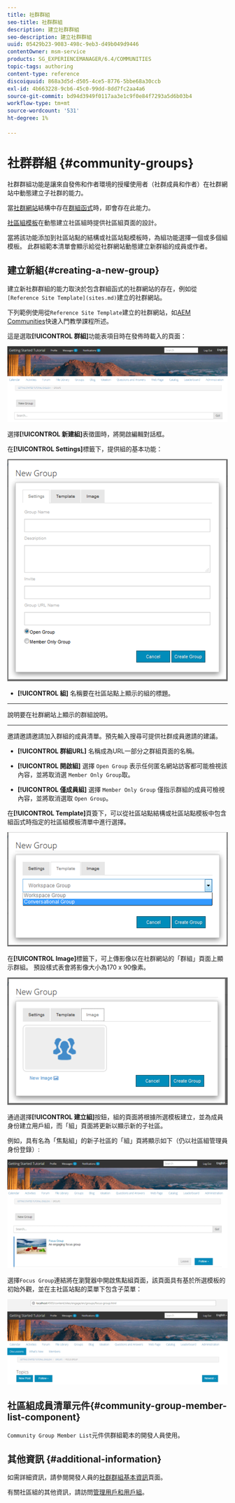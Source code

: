 ```yaml
---
title: 社群群組
seo-title: 社群群組
description: 建立社群群組
seo-description: 建立社群群組
uuid: 05429b23-9083-498c-9eb3-d49b049d9446
contentOwner: msm-service
products: SG_EXPERIENCEMANAGER/6.4/COMMUNITIES
topic-tags: authoring
content-type: reference
discoiquuid: 868a3d5d-d505-4ce5-8776-5bbe68a30ccb
exl-id: 4b663228-9cb6-45c0-99dd-8dd7fc2aa4a6
source-git-commit: bd94d3949f0117aa3e1c9f0e84f7293a5d6b03b4
workflow-type: tm+mt
source-wordcount: '531'
ht-degree: 1%

---
```


# 社群群組 {#community-groups}

社群群組功能是讓來自發佈和作者環境的授權使用者（社群成員和作者）在社群網站中動態建立子社群的能力。

當[社群網站](sites-console.md)結構中存在[群組函式](functions.md#groups-function)時，即會存在此能力。

[社區組模板](tools-groups.md)在動態建立社區組時提供社區組頁面的設計。

當將該功能添加到社區站點的結構或社區站點模板時，為組功能選擇一個或多個組模板。 此群組範本清單會顯示給從社群網站動態建立新群組的成員或作者。

## 建立新組{#creating-a-new-group}

建立新社群群組的能力取決於包含群組函式的社群網站的存在，例如從` [Reference Site Template](sites.md)`建立的社群網站。

下列範例使用從`Reference Site Template`建立的社群網站，如[AEM Communities](getting-started.md)快速入門教學課程所述。

這是選取&#x200B;**[!UICONTROL 群組]**&#x200B;功能表項目時在發佈時載入的頁面：

![chlimage_1-236](assets/chlimage_1-236.png)

選擇&#x200B;**[!UICONTROL 新建組]**&#x200B;表徵圖時，將開啟編輯對話框。

在&#x200B;**[!UICONTROL Settings]**&#x200B;標籤下，提供組的基本功能：

![chlimage_1-237](assets/chlimage_1-237.png)

* **[!UICONTROL 組]**
名稱要在社區站點上顯示的組的標題。

* ****
說明要在社群網站上顯示的群組說明。

* ****
邀請邀請邀請加入群組的成員清單。預先輸入搜尋可提供社群成員邀請的建議。

* **[!UICONTROL 群組URL]**
名稱成為URL一部分之群組頁面的名稱。

* **[!UICONTROL 開啟組]**
選擇 
`Open Group` 表示任何匿名網站訪客都可能檢視該內容，並將取消選 `Member Only Group`取。

* **[!UICONTROL 僅成員組]**
選擇 
`Member Only Group` 僅指示群組的成員可檢視內容，並將取消選取 `Open Group`。

在&#x200B;**[!UICONTROL Template]**&#x200B;頁簽下，可以從社區站點結構或社區站點模板中包含組函式時指定的社區組模板清單中進行選擇。

![chlimage_1-238](assets/chlimage_1-238.png)

在&#x200B;**[!UICONTROL Image]**&#x200B;標籤下，可上傳影像以在社群網站的「群組」頁面上顯示群組。 預設樣式表會將影像大小為170 x 90像素。

![chlimage_1-239](assets/chlimage_1-239.png)

通過選擇&#x200B;**[!UICONTROL 建立組]**&#x200B;按鈕，組的頁面將根據所選模板建立，並為成員身份建立用戶組，而「組」頁面將更新以顯示新的子社區。

例如，具有名為「焦點組」的新子社區的「組」頁將顯示如下（仍以社區組管理員身份登錄）:

![chlimage_1-240](assets/chlimage_1-240.png)

選擇`Focus Group`連結將在瀏覽器中開啟焦點組頁面，該頁面具有基於所選模板的初始外觀，並在主社區站點的菜單下包含子菜單：

![chlimage_1-241](assets/chlimage_1-241.png)

## 社區組成員清單元件{#community-group-member-list-component}

`Community Group Member List`元件供群組範本的開發人員使用。

## 其他資訊 {#additional-information}

如需詳細資訊，請參閱開發人員的[社群群組基本資訊](essentials-groups.md)頁面。

有關社區組的其他資訊，請訪問[管理用戶和用戶組](users.md)。
